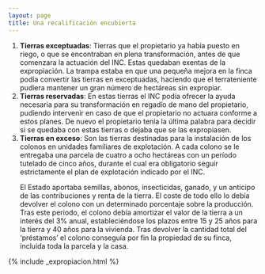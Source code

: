 ```yaml
---
layout: page
title: Una recalificación encubierta
---
```


<ol>
<li><b>Tierras exceptuadas</b>: Tierras que el propietario ya había puesto en riego, o que se encontraban en plena transformación, antes de que comenzara la actuación del INC. Estas quedaban exentas de la expropiación. La trampa estaba en que una pequeña mejora en la finca podía convertir las tierras en exceptuadas, haciendo que el terrateniente pudiera mantener un gran número de hectáreas sin expropiar.</li>   

<li><b>Tierras reservadas</b>: En estas tierras el INC podía ofrecer la ayuda necesaria para su transformación en regadío de mano del propietario, pudiendo intervenir en caso de que el propietario no actuara conforme a estos planes. De nuevo el propietario tenía la última palabra para decidir si se quedaba con estas tierras o dejaba que se las expropiasen.</li>   

<li><b>Tierras en exceso</b>: Son las tierras destinadas para la instalación de los colonos en unidades familiares de explotación. A cada colono se le entregaba una parcela de cuatro a ocho hectáreas con un período tutelado de cinco años, durante el cual era obligatorio seguir estrictamente el plan de explotación indicado por el INC.   

<br/> 

El Estado aportaba semillas, abonos, insecticidas, ganado, y un anticipo de las contribuciones y renta de la tierra. El coste de todo ello lo debía devolver el colono con un determinado porcentaje sobre la producción. Tras este periodo, el colono debía amortizar el valor de la tierra a un interés del 3% anual, estableciéndose los plazos entre 15 y 25 años para la tierra y 40 años para la vivienda. Tras devolver la cantidad total del ‘préstamos’ el colono conseguía por fin la propiedad de su finca, incluida toda la parcela y la casa.</li>    
</ol>

{% include _expropiacion.html %}
